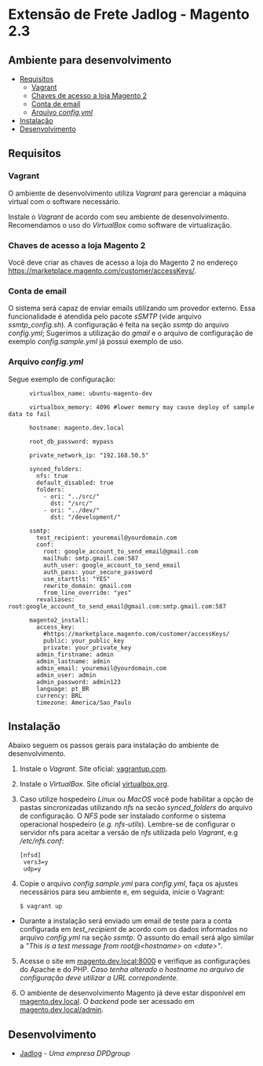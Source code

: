 [//]: # (To view this file use: python -m pip install --user grip; python -m grip -b "README.md")
[//]: # (https://github.com/settings/tokens)
[//]: # (vim ~/.grip/settings.py)
[//]: # (PASSWORD = 'YOUR-ACCESS-TOKEN')
[//]: # (https://github.com/naokazuterada/MarkdownTOC)
[//]: # (Many thanks to silentcast for animated gif generation: ppa:sethj/silentcast)

# Extensão de Frete Jadlog - Magento 2.3
## Ambiente para desenvolvimento

<!-- MarkdownTOC -->

- [Requisitos](#requisitos)
  - [Vagrant](#vagrant)
  - [Chaves de acesso a loja Magento 2](#chaves-de-acesso-a-loja-magento-2)
  - [Conta de email](#conta-de-email)
  - [Arquivo *config.yml*](#arquivo-configyml)
- [Instalação](#instalacao)
- [Desenvolvimento](#desenvolvimento)

<!-- /MarkdownTOC -->

<a id="requisitos"></a>
## Requisitos

<a id="vagrant"></a>
### Vagrant
O ambiente de desenvolvimento utiliza *Vagrant* para gerenciar a máquina virtual com o software necessário. 

Instale o *Vagrant* de acordo com seu ambiente de desenvolvimento. Recomendamos o uso do *VirtualBox* como software de virtualização. 

<a id="chaves-de-acesso-a-loja-magento-2"></a>
### Chaves de acesso a loja Magento 2
Você deve criar as chaves de acesso a loja do Magento 2 no endereço https://marketplace.magento.com/customer/accessKeys/.

<a id="conta-de-email"></a>
### Conta de email
O sistema será capaz de enviar emails utilizando um provedor externo. Essa funcionalidade é atendida pelo pacote *sSMTP* (vide arquivo *ssmtp_config.sh*). 
A configuração é feita na seção *ssmtp* do arquivo *config.yml*; Sugerimos a utilização do *gmail* e o arquivo de configuração de exemplo *config.sample.yml* já possui exemplo de uso. 

<a id="arquivo-configyml"></a>
### Arquivo *config.yml*
Segue exemplo de configuração:
  ```
        virtualbox_name: ubuntu-magento-dev

        virtualbox_memory: 4096 #lower memory may cause deploy of sample data to fail

        hostname: magento.dev.local

        root_db_password: mypass

        private_network_ip: "192.168.50.5"

        synced_folders:
          nfs: true
          default_disabled: true
          folders:
            - ori: "../src/"
              dst: "/src/"
            - ori: "../dev/"
              dst: "/development/"

        ssmtp:
          test_recipient: youremail@yourdomain.com
          conf:
            root: google_account_to_send_email@gmail.com
            mailhub: smtp.gmail.com:587
            auth_user: google_account_to_send_email
            auth_pass: your_secure_password
            use_starttls: "YES"
            rewrite_domain: gmail.com
            from_line_override: "yes"
          revaliases: root:google_account_to_send_email@gmail.com:smtp.gmail.com:587

        magento2_install:
          access_key:
            #https://marketplace.magento.com/customer/accessKeys/
            public: your_public_key
            private: your_private_key
          admin_firstname: admin
          admin_lastname: admin
          admin_email: youremail@yourdomain.com
          admin_user: admin
          admin_password: admin123
          language: pt_BR
          currency: BRL
          timezone: America/Sao_Paulo
```


<a id="instalacao"></a>
## Instalação 
Abaixo seguem os passos gerais para instalação do ambiente de desenvolvimento. 

1. Instale o *Vagrant*. Site oficial: [vagrantup.com](http://vagrantup.com/).

2. Instale o *VirtualBox*. Site oficial [virtualbox.org](http://www.virtualbox.org/).

3. Caso utilize hospedeiro *Linux* ou *MacOS* você pode habilitar a opção de pastas sincronizadas utilizando *nfs* na secão *synced_folders* do arquivo de configuração. O *NFS* pode ser instalado conforme o sistema operacional hospedeiro (*e.g. nfs-utils*). Lembre-se de configurar o servidor nfs para aceitar a versão de *nfs* utilizada pelo *Vagrant*, e.g */etc/nfs.conf*:
    ```
    [nfsd]
     vers3=y
     udp=y
    ```

4. Copie o arquivo *config.sample.yml* para *config.yml*, faça os ajustes necessários para seu ambiente e, em seguida, inicie o Vagrant:
    ```
    $ vagrant up
    ```
* Durante a instalação será enviado um email de teste para a conta configurada em *test_recipient* de acordo com os dados informados no arquivo *config.yml* na seção *ssmtp*. O assunto do email será algo similar a *"This is a test message from root@\<hostname\> on \<date\>"*.


5. Acesse o site em [magento.dev.local:8000](http://magento.dev.local:8000/) e verifique as configurações do Apache e do PHP. *Caso tenha alterado o hostname no arquivo de configuração deve utilizar a URL correpondente.*

6. O ambiente de desenvolvimento Magento já deve estar disponível em [magento.dev.local](http://magento.dev.local/). O *backend* pode ser acessado em [magento.dev.local/admin](http://magento.dev.local/admin/).

<a id="desenvolvimento"></a>
## Desenvolvimento
* [Jadlog](http://www.jadlog.com.br) - *Uma empresa DPDgroup*
